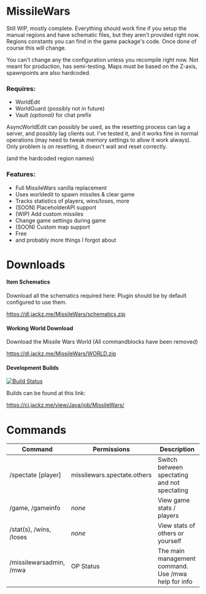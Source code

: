 # MissileWars

Still WIP, mostly complete. Everything should work fine if you setup the manual regions and have schematic files, but they aren't provided right now. Regions constants you can find in the game package's code. Once done of course this will change. 

You can't change any the configuration unless you recompile right now. Not meant for production, has semi-testing. Maps must be based on the Z-axis, spawnpoints are also hardcoded.

### Requires:
* WorldEdit
* WorldGuard (possibly not in future)
* Vault _(optional)_ for chat prefix

AsyncWorldEdit can possibly be used, as the resetting process can lag a server, and possibly lag clients out. I've tested it, and it works fine in normal operations (may need to tweak memory settings to allow it work always). Only problem is on resetting, it doesn't wait and reset correctly.

(and the hardcoded region names)

### Features:
* Full MissileWars vanilla replacement
* Uses worldedit to spawn missiles & clear game
* Tracks statistics of players, wins/loses, more
* (SOON) PlaceholderAPI support
* (WIP) Add custom missiles
* Change game settings during game
* (SOON) Custom map support
* Free
* and probably more things I forgot about

# Downloads
#### Item Schematics
Download all the schematics required here:
Plugin should be by default configured to use them.

https://dl.jackz.me/MissileWars/schematics.zip


#### Working World Download
Download the Missile Wars World
(All commandblocks have been removed)

https://dl.jackz.me/MissileWars/WORLD.zip


#### Development Builds 

[![Build Status](https://ci.jackz.me/view/Java/job/MissileWars/badge/icon)](https://ci.jackz.me/view/Java/job/MissileWars/)

Builds can be found at this link:

https://ci.jackz.me/view/Java/job/MissileWars/


# Commands
| Command                      | Permissions                | Description                                               |
|------------------------------|----------------------------|-----------------------------------------------------------|
| /spectate [player]           | missilewars.spectate.others| Switch between spectating and not spectating              |
| /game, /gameinfo             | _none_                     | View game stats / players                                 |
| /stat(s), /wins, /loses      | _none_                     | View stats of others or yourself                          |
| /missilewarsadmin, /mwa      | OP Status                  | The main management command. Use /mwa help for info       |

